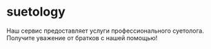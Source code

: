 # suetology
Наш сервис предоставляет услуги профессионального суетолога. Получите уважение от братков с нашей помощью!
